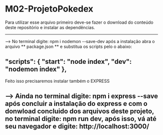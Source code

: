 # M02-ProjetoPokedex

Para utilizar esse arquivo primeiro deve-se fazer o download do conteúdo deste repositório e instalar as dependências.

-------------------------------------------------------------------
--> No terminal digite: npm i nodemon --save-dev
após a instalação abra o arquivo ** package.json ** e substitua os scripts pelo o abaixo:

"scripts": {
 "start": "node index",
 "dev": "nodemon index"
},
-------------------------------------------------------------------

Feito isso precisaremos instalar também o EXPRESS

--> Ainda no terminal digite: npm i express --save 
após concluir a instalação do express e com o donwload concluido dos arquivos deste projeto, no terminal digite: npm run dev, após isso, vá até seu navegador e digite: http://localhost:3000/
--------------------------------------------------------------------  